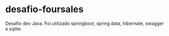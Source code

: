 # desafio-foursales
Desafio dev Java. Foi utilizado springboot, spring data, hibernate, swagger e sqlite.
